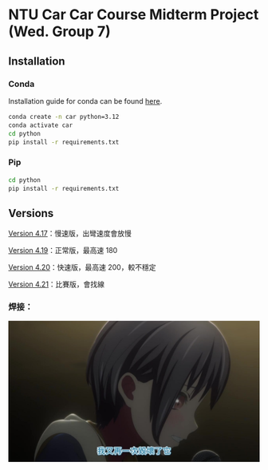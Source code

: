 # NTU Car Car Course Midterm Project (Wed. Group 7)

## Installation

### Conda

Installation guide for conda can be found [here](https://conda.io/projects/conda/en/latest/user-guide/install/index.html).

```bash
conda create -n car python=3.12
conda activate car
cd python
pip install -r requirements.txt
```

### Pip

```bash
cd python
pip install -r requirements.txt
```

## Versions

[Version 4.17](arduino/ver4.17)：慢速版，出彎速度會放慢

[Version 4.19](arduino/ver4.19)：正常版，最高速 180

[Version 4.20](arduino/ver4.20)：快速版，最高速 200，較不穩定

[Version 4.21](arduino/ver4.21)：比賽版，會找線


### 焊接：

![alt text](image.png)